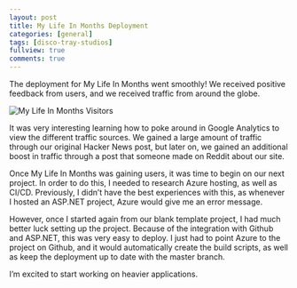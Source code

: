 ```yaml
---
layout: post
title: My Life In Months Deployment
categories: [general]
tags: [disco-tray-studios]
fullview: true
comments: true
---
```


The deployment for My Life In Months went smoothly! We received positive feedback from users, and we received traffic from around the globe.

![My Life In Months Visitors]({{site.base_url}}/assets/media/my-life-in-months-countries.png)

It was very interesting learning how to poke around in Google Analytics to view the different traffic sources. We gained a large amount of traffic through our original Hacker News post, but later on, we gained an additional boost in traffic through a post that someone made on Reddit about our site.

Once My Life In Months was gaining users, it was time to begin on our next project. In order to do this, I needed to research Azure hosting, as well as CI/CD. Previously, I didn’t have the best experiences with this, as whenever I hosted an ASP.NET project, Azure would give me an error message.

However, once I started again from our blank template project, I had much better luck setting up the project. Because of the integration with Github and ASP.NET, this was very easy to deploy. I just had to point Azure to the project on Github, and it would automatically create the build scripts, as well as keep the deployment up to date with the master branch.

I’m excited to start working on heavier applications.


